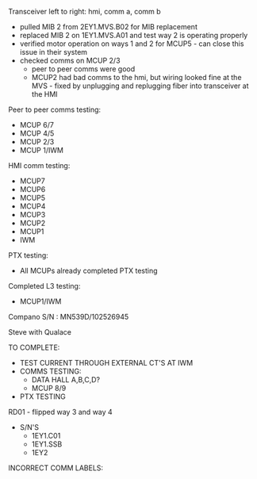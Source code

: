 Transceiver left to right: hmi, comm a, comm b

- pulled MIB 2 from 2EY1.MVS.B02 for MIB replacement
- replaced MIB 2 on 1EY1.MVS.A01 and test way 2 is operating properly
- verified motor operation on ways 1 and 2 for MCUP5 - can close this issue in their system
- checked comms on MCUP 2/3
    - peer to peer comms were good
    - MCUP2 had bad comms to the hmi, but wiring looked fine at the MVS - fixed by unplugging and replugging fiber into transceiver at the HMI

Peer to peer comms testing:
- MCUP 6/7
- MCUP 4/5
- MCUP 2/3
- MCUP 1/IWM

HMI comm testing:
- MCUP7
- MCUP6
- MCUP5
- MCUP4
- MCUP3
- MCUP2
- MCUP1
- IWM

PTX testing:
- All MCUPs already completed PTX testing

Completed L3 testing:
- MCUP1/IWM

Compano S/N : MN539D/102526945

Steve with Qualace

TO COMPLETE:
- TEST CURRENT THROUGH EXTERNAL CT'S AT IWM
- COMMS TESTING:
	- DATA HALL A,B,C,D?
	- MCUP 8/9
- PTX TESTING

RD01 - flipped way 3 and way 4

- S/N'S
	- 1EY1.C01
	- 1EY1.SSB
	- 1EY2

INCORRECT COMM LABELS:
